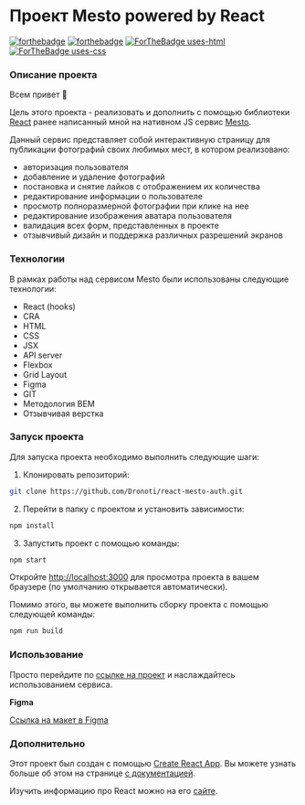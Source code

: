 # Проект Mesto powered by React
[![forthebadge](https://forthebadge.com/images/badges/built-with-love.svg)](https://forthebadge.com)
[![forthebadge](https://forthebadge.com/images/badges/made-with-javascript.svg)](https://forthebadge.com)
[![ForTheBadge uses-html](http://ForTheBadge.com/images/badges/uses-html.svg)](http://ForTheBadge.com)
[![ForTheBadge uses-css](http://ForTheBadge.com/images/badges/uses-css.svg)](http://ForTheBadge.com)

### Описание проекта
Всем привет :raised_hands:

Цель этого проекта - реализовать и дополнить с помощью библиотеки [React](https://reactjs.org) ранее написанный мной на нативном JS сервис [Mesto](https://github.com/Dronoti/mesto).

Данный сервис представляет собой интерактивную страницу для публикации фотографий своих любимых мест, в котором реализовано:
* авторизация пользователя
* добавление и удаление фотографий
* постановка и снятие лайков с отображением их количества
* редактирование информации о пользователе
* просмотр полноразмерной фотографии при клике на нее
* редактирование изображения аватара пользователя
* валидация всех форм, представленных в проекте
* отзывчивый дизайн и поддержка различных разрешений экранов

### Технологии
В рамках работы над сервисом Mesto были использованы следующие технологии:
* React (hooks)
* CRA
* HTML
* CSS
* JSX
* API server
* Flexbox
* Grid Layout
* Figma
* GIT
* Методология BEM
* Отзывчивая верстка

### Запуск проекта
Для запуска проекта необходимо выполнить следующие шаги:
1. Клонировать репозиторий:
```bash
git clone https://github.com/Dronoti/react-mesto-auth.git
```
2. Перейти в папку с проектом и установить зависимости:
```bash
npm install
```
3. Запустить проект с помощью команды:
```bash
npm start
```
Откройте [http://localhost:3000](http://localhost:3000) для просмотра проекта в вашем браузере (по умолчанию открывается автоматически).

Помимо этого, вы можете выполнить сборку проекта с помощью следующей команды:
```bash
npm run build
```

### Использование


Просто перейдите по [ссылке на проект](https://dronoti.github.io/react-mesto-auth) и наслаждайтесь использованием сервиса.

**Figma**

[Ссылка на макет в Figma](https://www.figma.com/file/2cn9N9jSkmxD84oJik7xL7/JavaScript.-Sprint-4?node-id=0%3A1)

### Дополнительно
Этот проект был создан с помощью [Create React App](https://github.com/facebook/create-react-app). Вы можете узнать больше об этом на странице [с документацией](https://facebook.github.io/create-react-app/docs/getting-started).

Изучить информацию про React можно на его [сайте](https://reactjs.org/).